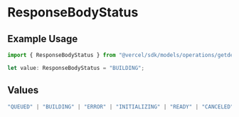 # ResponseBodyStatus

## Example Usage

```typescript
import { ResponseBodyStatus } from "@vercel/sdk/models/operations/getdeployment.js";

let value: ResponseBodyStatus = "BUILDING";
```

## Values

```typescript
"QUEUED" | "BUILDING" | "ERROR" | "INITIALIZING" | "READY" | "CANCELED"
```